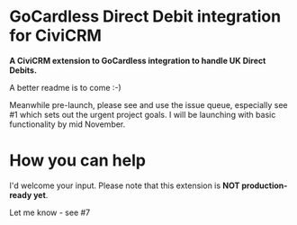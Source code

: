 # GoCardless Direct Debit integration for CiviCRM

**A CiviCRM extension to GoCardless integration to handle UK 
Direct Debits.**

A better readme is to come :-)

Meanwhile pre-launch, please see and use the issue queue, especially 
see #1 which sets out the urgent project goals. I will be launching 
with basic functionality by mid November.


# How you can help

I'd welcome your input. Please note that this extension is **NOT 
production-ready yet**.

Let me know - see #7
